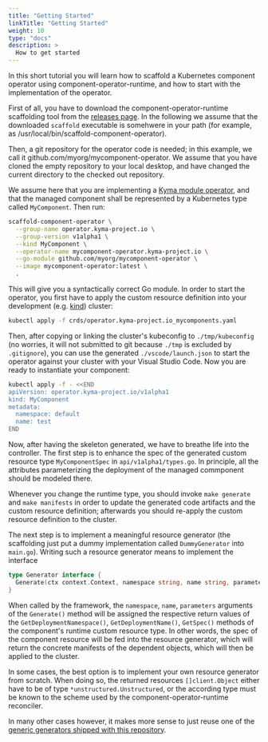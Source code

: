 ```yaml
---
title: "Getting Started"
linkTitle: "Getting Started"
weight: 10
type: "docs"
description: >
  How to get started
---
```


In this short tutorial you will learn how to scaffold a Kubernetes component operator using component-operator-runtime,
and how to start with the implementation of the operator.

First of all, you have to download the component-operator-runtime scaffolding tool from the [releases page](https://github.com/sap/component-operator-runtime/releases/). In the following we assume that the downloaded `scaffold` executable
is somehwere in your path (for example, as /usr/local/bin/scaffold-component-operator).

Then, a git repository for the operator code is needed; in this example, we call it github.com/myorg/mycomponent-operator.
We assume that you have cloned the empty repository to your local desktop, and have changed the current directory
to the checked out repository.

We assume here that you are implementing a [Kyma module operator](https://github.com/kyma-project/template-operator), and that
the managed component shall be represented by a Kubernetes type called `MyComponent`. Then run:

```bash
scaffold-component-operator \
  --group-name operator.kyma-project.io \
  --group-version v1alpha1 \
  --kind MyComponent \
  --operator-name mycomponent-operator.kyma-project.io \
  --go-module github.com/myorg/mycomponent-operator \
  --image mycomponent-operator:latest \
  .
```

This will give you a syntactically correct Go module. In order to start the operator, you first have to apply the
custom resource definition into your development (e.g. [kind](https://kind.sigs.k8s.io/)) cluster:

```bash
kubectl apply -f crds/operator.kyma-project.io_mycomponents.yaml
```

Then, after copying or linking the cluster's kubeconfig to `./tmp/kubeconfig` (no worries, it will not submitted to git because `./tmp` is excluded by `.gitignore`), you can use the generated `./vscode/launch.json` to start the
operator against your cluster with your Visual Studio Code. Now you are ready to instantiate your component:

```bash
kubectl apply -f - <<END
apiVersion: operator.kyma-project.io/v1alpha1
kind: MyComponent
metadata:
  namespace: default
  name: test
END
```

Now, after having the skeleton generated, we have to breathe life into the controller.
The first step is to enhance the spec of the generated custom resource type `MyComponentSpec` in `api/v1alpha1/types.go`.
In principle, all the attributes parameterizing the deployment of the managed commponent should be modeled there.

Whenever you change the runtime type, you should invoke `make generate` and `make manifests` in order to 
update the generated code artifacts and the custom resource definition; afterwards you should re-apply the
custom resource definition to the cluster.

The next step is to implement a meaningful resource generator (the scaffolding just put a dummy implementation called `DummyGenerator` into `main.go`). Writing such a resource generator means to implement the interface

```go
type Generator interface {
  Generate(ctx context.Context, namespace string, name string, parameters types.Unstructurable) ([]client.Object, error)
}
```

When called by the framework, the `namespace`, `name`, `parameters` arguments of the `Generate()` method will be assigned the respective return values
of the `GetDeploymentNamespace()`, `GetDeploymentName()`, `GetSpec()` methods of the component's runtime custom resource type.
In other words, the spec of the component resource will be fed into the resource generator, which will return the
concrete manifests of the dependent objects, which will then be applied to the cluster.

In some cases, the best option is to implement your own resource generator from scratch. When doing so, the returned resources `[]client.Object` either have to be of type `*unstructured.Unstructured`, or the according type must be known to the scheme used by the component-operator-runtime reconciler.

In many other cases however, it makes more sense to just reuse one of the [generic generators shipped with this 
  repository](../generators).



